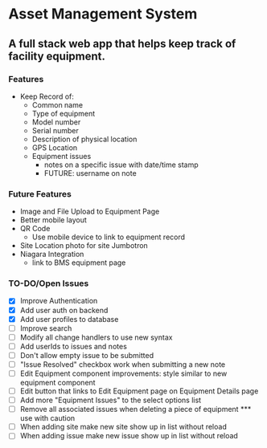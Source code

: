 # Asset Management System
## A full stack web app that helps keep track of facility equipment.

###  Features
* Keep Record of:
    * Common name
    * Type of equipment
    * Model number
    * Serial number
    * Description of physical location
    * GPS Location
    * Equipment issues
        * notes on a specific issue with date/time stamp
        * FUTURE: username on note

### Future Features
* Image and File Upload to Equipment Page
* Better mobile layout
* QR Code
    * Use mobile device to link to equipment record
* Site Location photo for site Jumbotron
* Niagara Integration
    * link to BMS equipment page

### TO-DO/Open Issues
- [X] Improve Authentication
- [X] Add user auth on backend
- [X] Add user profiles to database
- [ ] Improve search
- [ ] Modify all change handlers to use new syntax
- [ ] Add userIds to issues and notes
- [ ] Don't allow empty issue to be submitted
- [ ] "Issue Resolved" checkbox work when submitting a new note
- [ ] Edit Equipment component improvements: style similar to new equipment component
- [ ] Edit button that links to Edit Equipment page on Equipment Details page
- [ ] Add more "Equipment Issues" to the select options list
- [ ] Remove all associated issues when deleting a piece of equipment *** use with caution
- [ ] When adding site make new site show up in list without reload
- [ ] When adding issue make new issue show up in list without reload
